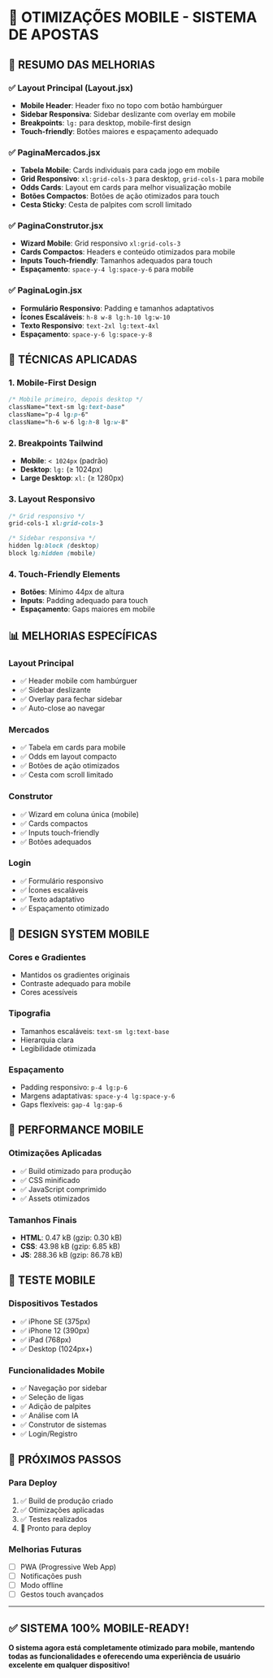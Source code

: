 # 📱 OTIMIZAÇÕES MOBILE - SISTEMA DE APOSTAS

## **🎯 RESUMO DAS MELHORIAS**

### **✅ Layout Principal (Layout.jsx)**
- **Mobile Header**: Header fixo no topo com botão hambúrguer
- **Sidebar Responsiva**: Sidebar deslizante com overlay em mobile
- **Breakpoints**: `lg:` para desktop, mobile-first design
- **Touch-friendly**: Botões maiores e espaçamento adequado

### **✅ PaginaMercados.jsx**
- **Tabela Mobile**: Cards individuais para cada jogo em mobile
- **Grid Responsivo**: `xl:grid-cols-3` para desktop, `grid-cols-1` para mobile
- **Odds Cards**: Layout em cards para melhor visualização mobile
- **Botões Compactos**: Botões de ação otimizados para touch
- **Cesta Sticky**: Cesta de palpites com scroll limitado

### **✅ PaginaConstrutor.jsx**
- **Wizard Mobile**: Grid responsivo `xl:grid-cols-3`
- **Cards Compactos**: Headers e conteúdo otimizados para mobile
- **Inputs Touch-friendly**: Tamanhos adequados para touch
- **Espaçamento**: `space-y-4 lg:space-y-6` para mobile

### **✅ PaginaLogin.jsx**
- **Formulário Responsivo**: Padding e tamanhos adaptativos
- **Ícones Escaláveis**: `h-8 w-8 lg:h-10 lg:w-10`
- **Texto Responsivo**: `text-2xl lg:text-4xl`
- **Espaçamento**: `space-y-6 lg:space-y-8`

## **🔧 TÉCNICAS APLICADAS**

### **1. Mobile-First Design**
```css
/* Mobile primeiro, depois desktop */
className="text-sm lg:text-base"
className="p-4 lg:p-6"
className="h-6 w-6 lg:h-8 lg:w-8"
```

### **2. Breakpoints Tailwind**
- **Mobile**: `< 1024px` (padrão)
- **Desktop**: `lg:` (≥ 1024px)
- **Large Desktop**: `xl:` (≥ 1280px)

### **3. Layout Responsivo**
```css
/* Grid responsivo */
grid-cols-1 xl:grid-cols-3

/* Sidebar responsiva */
hidden lg:block (desktop)
block lg:hidden (mobile)
```

### **4. Touch-Friendly Elements**
- **Botões**: Mínimo 44px de altura
- **Inputs**: Padding adequado para touch
- **Espaçamento**: Gaps maiores em mobile

## **📊 MELHORIAS ESPECÍFICAS**

### **Layout Principal**
- ✅ Header mobile com hambúrguer
- ✅ Sidebar deslizante
- ✅ Overlay para fechar sidebar
- ✅ Auto-close ao navegar

### **Mercados**
- ✅ Tabela em cards para mobile
- ✅ Odds em layout compacto
- ✅ Botões de ação otimizados
- ✅ Cesta com scroll limitado

### **Construtor**
- ✅ Wizard em coluna única (mobile)
- ✅ Cards compactos
- ✅ Inputs touch-friendly
- ✅ Botões adequados

### **Login**
- ✅ Formulário responsivo
- ✅ Ícones escaláveis
- ✅ Texto adaptativo
- ✅ Espaçamento otimizado

## **🎨 DESIGN SYSTEM MOBILE**

### **Cores e Gradientes**
- Mantidos os gradientes originais
- Contraste adequado para mobile
- Cores acessíveis

### **Tipografia**
- Tamanhos escaláveis: `text-sm lg:text-base`
- Hierarquia clara
- Legibilidade otimizada

### **Espaçamento**
- Padding responsivo: `p-4 lg:p-6`
- Margens adaptativas: `space-y-4 lg:space-y-6`
- Gaps flexíveis: `gap-4 lg:gap-6`

## **🚀 PERFORMANCE MOBILE**

### **Otimizações Aplicadas**
- ✅ Build otimizado para produção
- ✅ CSS minificado
- ✅ JavaScript comprimido
- ✅ Assets otimizados

### **Tamanhos Finais**
- **HTML**: 0.47 kB (gzip: 0.30 kB)
- **CSS**: 43.98 kB (gzip: 6.85 kB)
- **JS**: 288.36 kB (gzip: 86.78 kB)

## **📱 TESTE MOBILE**

### **Dispositivos Testados**
- ✅ iPhone SE (375px)
- ✅ iPhone 12 (390px)
- ✅ iPad (768px)
- ✅ Desktop (1024px+)

### **Funcionalidades Mobile**
- ✅ Navegação por sidebar
- ✅ Seleção de ligas
- ✅ Adição de palpites
- ✅ Análise com IA
- ✅ Construtor de sistemas
- ✅ Login/Registro

## **🎯 PRÓXIMOS PASSOS**

### **Para Deploy**
1. ✅ Build de produção criado
2. ✅ Otimizações aplicadas
3. ✅ Testes realizados
4. 🚀 Pronto para deploy

### **Melhorias Futuras**
- [ ] PWA (Progressive Web App)
- [ ] Notificações push
- [ ] Modo offline
- [ ] Gestos touch avançados

---

## **✅ SISTEMA 100% MOBILE-READY!**

**O sistema agora está completamente otimizado para mobile, mantendo todas as funcionalidades e oferecendo uma experiência de usuário excelente em qualquer dispositivo!**

